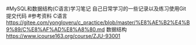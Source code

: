 #MySQL和数据结构(C语言)学习笔记
自己日常学习的一些记录以及练习使用Git提交代码
#参考资料
C语言 https://gitee.com/yongloveru/c_practice/blob/master/%E8%AE%B2%E4%B9%89/C%E8%AF%AD%E8%A8%80.md
数据结构 https://www.icourse163.org/course/ZJU-93001
